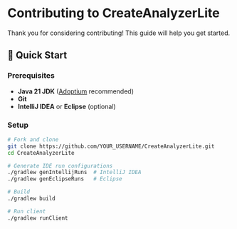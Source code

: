 # Contributing to CreateAnalyzerLite

Thank you for considering contributing! This guide will help you get started.

## 🚀 Quick Start

### Prerequisites
- **Java 21 JDK** ([Adoptium](https://adoptium.net/) recommended)
- **Git**
- **IntelliJ IDEA** or **Eclipse** (optional)

### Setup

```bash
# Fork and clone
git clone https://github.com/YOUR_USERNAME/CreateAnalyzerLite.git
cd CreateAnalyzerLite

# Generate IDE run configurations
./gradlew genIntellijRuns  # IntelliJ IDEA
./gradlew genEclipseRuns   # Eclipse

# Build
./gradlew build

# Run client
./gradlew runClient